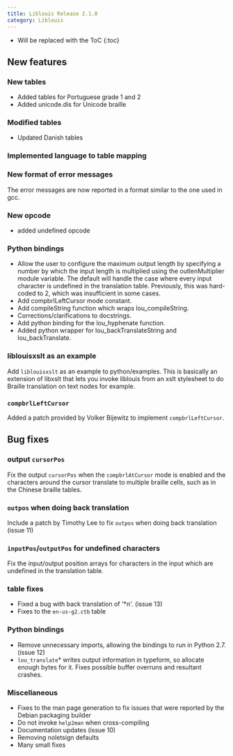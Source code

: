 ```yaml
---
title: Liblouis Release 2.1.0
category: Liblouis
---
```


* Will be replaced with the ToC
{:toc}

## New features

### New tables
* Added tables for Portuguese grade 1 and 2
* Added unicode.dis for Unicode braille

### Modified tables
* Updated Danish tables

### Implemented language to table mapping

### New format of error messages

The error messages are now reported in a format similar to the one used in gcc.

### New opcode
* added undefined opcode

### Python bindings
* Allow the user to configure the maximum output length by specifying a number by which the input length is multiplied using the outlenMultiplier module variable. The default will handle the case where every input character is undefined in the translation table. Previously, this was hard-coded to 2, which was insufficient in some cases.
* Add compbrlLeftCursor mode constant.
* Add compileString function which wraps lou_compileString.
* Corrections/clarifications to docstrings.
* Add python binding for the lou_hyphenate function.
* Added python wrapper for lou_backTranslateString and lou_backTranslate.

### liblouisxslt as an example

Add `liblouisxslt` as an example to python/examples. This is basically an extension of libxslt that lets you invoke liblouis from an xslt stylesheet to do Braille translation on text nodes for example.

### `compbrlLeftCursor`

Added a patch provided by Volker Bijewitz to implement `compbrlLeftCursor`.

## Bug fixes

### output `cursorPos`

Fix the output `cursorPos` when the `compbrlAtCursor` mode is enabled and the characters around the cursor translate to multiple braille cells, such as in the Chinese braille tables.

### `outpos` when doing back translation

Include a patch by Timothy Lee to fix `outpos` when doing back translation (issue 11)

### `inputPos`/`outputPos` for undefined characters

Fix the input/output position arrays for characters in the input which are undefined in the translation table.

### table fixes

* Fixed a bug with back translation of '*n'. (issue 13)
* Fixes to the `en-us-g2.ctb` table

### Python bindings
* Remove unnecessary imports, allowing the bindings to run in Python 2.7. (issue 12)
* `lou_translate`* writes output information in typeform, so allocate enough bytes for it. Fixes possible buffer overruns and resultant crashes.

### Miscellaneous

* Fixes to the man page generation to fix issues that were reported by the Debian packaging builder
* Do not invoke `help2man` when cross-compiling
* Documentation updates (issue 10)
* Removing noletsign defaults
* Many small fixes


